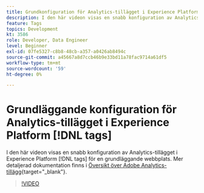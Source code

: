 ```yaml
---
title: Grundkonfiguration för Analytics-tillägget i Experience Platform [!DNL tags]
description: I den här videon visas en snabb konfiguration av Analytics-tillägget i Experience Platform [!DNL tags]  för en grundläggande webbplats.
feature: Tags
topics: Development
kt: 3586
role: Developer, Data Engineer
level: Beginner
exl-id: 07fe5327-c8b8-48cb-a357-a0426ab8494c
source-git-commit: a45667a8d7ccb46b9e33bd11a78fac9714a61df5
workflow-type: tm+mt
source-wordcount: '59'
ht-degree: 0%

---
```


# Grundläggande konfiguration för Analytics-tillägget i Experience Platform [!DNL tags]

I den här videon visas en snabb konfiguration av Analytics-tillägget i Experience Platform [!DNL tags] för en grundläggande webbplats. Mer detaljerad dokumentation finns i [Översikt över Adobe Analytics-tillägg](https://experienceleague.adobe.com/docs/experience-platform/tags/extensions/client/analytics/overview.html?lang=sv-SE){target="_blank"}.

>[!VIDEO](https://video.tv.adobe.com/v/28751/?quality=12&learn=on)
